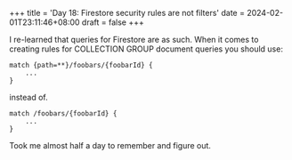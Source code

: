 +++
title = 'Day 18: Firestore security rules are not filters'
date = 2024-02-01T23:11:46+08:00
draft = false
+++

I re-learned that queries for Firestore are as such. When it comes to creating rules for COLLECTION GROUP document queries you should use:

```
match {path=**}/foobars/{foobarId} {
    ...
}
```

instead of.

```
match /foobars/{foobarId} {
    ...
}
```

Took me almost half a day to remember and figure out.
